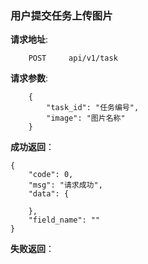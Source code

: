 ### 用户提交任务上传图片

**请求地址**:
```
    POST     api/v1/task
```

**请求参数**:
```
    {
        "task_id": "任务编号",
        "image": "图片名称"
    }
```

**成功返回**：
```
{
    "code": 0,
    "msg": "请求成功",
    "data": {
    
    },
    "field_name": ""
}
```

**失败返回**：
```

```